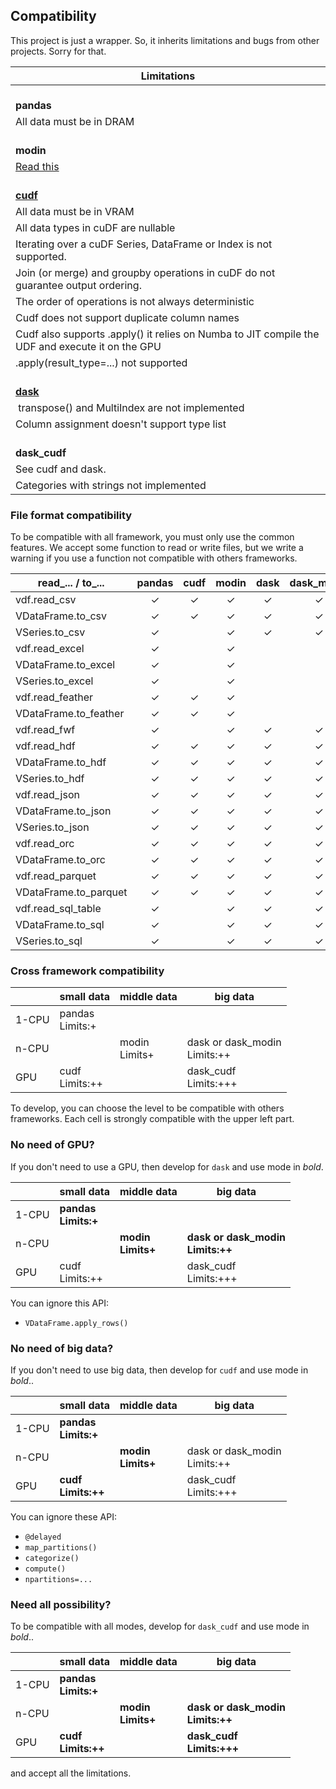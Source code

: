 ## Compatibility
This project is just a wrapper. So, it inherits limitations and bugs from other projects. Sorry for that.


| Limitations                                                                                     |
|-------------------------------------------------------------------------------------------------|
| <br />**pandas**                                                                                |
| All data must be in DRAM                                                                        |
| <br />**modin**                                                                                 |
| [Read this](https://modin.readthedocs.io/en/stable/getting_started/why_modin/pandas.html)       |
| <br />**[cudf](https://docs.rapids.ai/api/cudf/nightly/user_guide/pandas-comparison.html)**     |
| All data must be in VRAM                                                                        |
| All data types in cuDF are nullable                                                             |
| Iterating over a cuDF Series, DataFrame or Index is not supported.                              |
| Join (or merge) and groupby operations in cuDF do not guarantee output ordering.                |
| The order of operations is not always deterministic                                             |
| Cudf does not support duplicate column names                                                    |
| Cudf also supports .apply() it relies on Numba to JIT compile the UDF and execute it on the GPU |
| .apply(result_type=...) not supported                                                           |
| <br />**[dask](https://distributed.dask.org/en/stable/limitations.html)**                       |
|  transpose() and MultiIndex are not implemented                                                 |
| Column assignment doesn't support type list                                                     |
| <br />**dask_cudf**                                                                             |
| See cudf and dask.                                                                              |
| Categories with strings not implemented                                                         |

### File format compatibility
To be compatible with all framework, you must only use the common features.
We accept some function to read or write files, but we write a warning
if you use a function not compatible with others frameworks.

| read_... / to_...     | pandas | cudf | modin | dask | dask_modin | dask_cudf |
|-----------------------|:------:|:----:|:-----:|:----:|:----------:|:---------:|
| vdf.read_csv          |   ✓    |  ✓   |   ✓   |  ✓   |     ✓      |     ✓     |
| VDataFrame.to_csv     |   ✓    |  ✓   |   ✓   |  ✓   |     ✓      |     ✓     |
| VSeries.to_csv        |   ✓    |      |   ✓   |  ✓   |     ✓      |     ✓     |
| vdf.read_excel        |   ✓    |      |   ✓   |      |            |           |
| VDataFrame.to_excel   |   ✓    |      |   ✓   |      |            |           |
| VSeries.to_excel      |   ✓    |      |   ✓   |      |            |           |
| vdf.read_feather      |   ✓    |  ✓   |   ✓   |      |            |           |
| VDataFrame.to_feather |   ✓    |  ✓   |   ✓   |      |            |           |
| vdf.read_fwf          |   ✓    |      |   ✓   |  ✓   |     ✓      |           |
| vdf.read_hdf          |   ✓    |  ✓   |   ✓   |  ✓   |     ✓      |           |
| VDataFrame.to_hdf     |   ✓    |  ✓   |   ✓   |  ✓   |     ✓      |           |
| VSeries.to_hdf        |   ✓    |  ✓   |   ✓   |  ✓   |     ✓      |           |
| vdf.read_json         |   ✓    |  ✓   |   ✓   |  ✓   |     ✓      |     ✓     |
| VDataFrame.to_json    |   ✓    |  ✓   |   ✓   |  ✓   |     ✓      |     ✓     |
| VSeries.to_json       |   ✓    |  ✓   |   ✓   |  ✓   |     ✓      |     ✓     |
| vdf.read_orc          |   ✓    |  ✓   |   ✓   |  ✓   |     ✓      |     ✓     |
| VDataFrame.to_orc     |   ✓    |  ✓   |   ✓   |  ✓   |     ✓      |     ✓     |
| vdf.read_parquet      |   ✓    |  ✓   |   ✓   |  ✓   |     ✓      |     ✓     |
| VDataFrame.to_parquet |   ✓    |  ✓   |   ✓   |  ✓   |     ✓      |     ✓     |
| vdf.read_sql_table    |   ✓    |      |   ✓   |  ✓   |     ✓      |           |
| VDataFrame.to_sql     |   ✓    |      |   ✓   |  ✓   |     ✓      |           |
| VSeries.to_sql        |   ✓    |      |   ✓   |  ✓   |     ✓      |           |



### Cross framework compatibility

|       | small data          | middle data       | big data                         |
|-------|---------------------|-------------------|----------------------------------|
| 1-CPU | pandas<br/>Limits:+ |                   |                                  |
| n-CPU |                     | modin<br/>Limits+ | dask or dask_modin<br/>Limits:++ |
| GPU   | cudf<br/>Limits:++  |                   | dask_cudf<br/>Limits:+++         |

To develop, you can choose the level to be compatible with others frameworks.
Each cell is strongly compatible with the upper left part.

### No need of GPU?
If you don't need to use a GPU, then develop for `dask` and use mode in *bold*.

|       | small data              | middle data           | big data                             |
|-------|-------------------------|-----------------------|--------------------------------------|
| 1-CPU | **pandas<br/>Limits:+** |                       |                                      |
| n-CPU |                         | **modin<br/>Limits+** | **dask or dask_modin<br/>Limits:++** |
| GPU   | cudf<br/>Limits:++      |                       | dask_cudf<br/>Limits:+++             |

You can ignore this API:

- `VDataFrame.apply_rows()`

### No need of big data?

If you don't need to use big data, then develop for `cudf` and use mode in *bold*..

|       | small data              | middle data           | big data                         |
|-------|-------------------------|-----------------------|----------------------------------|
| 1-CPU | **pandas<br/>Limits:+** |                       |                                  |
| n-CPU |                         | **modin<br/>Limits+** | dask or dask_modin<br/>Limits:++ |
| GPU   | **cudf<br/>Limits:++**  |                       | dask_cudf<br/>Limits:+++         |

You can ignore these API:

- `@delayed`
- `map_partitions()`
- `categorize()`
- `compute()`
- `npartitions=...`

### Need all possibility?

To be compatible with all modes, develop for `dask_cudf` and use mode in *bold*..

|       | small data              | middle data           | big data                             |
|-------|-------------------------|-----------------------|--------------------------------------|
| 1-CPU | **pandas<br/>Limits:+** |                       |                                      |
| n-CPU |                         | **modin<br/>Limits+** | **dask or dask_modin<br/>Limits:++** |
| GPU   | **cudf<br/>Limits:++**  |                       | **dask_cudf<br/>Limits:+++**         |

and accept all the limitations.


